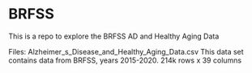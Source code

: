 # BRFSS
This is a repo to explore the BRFSS AD and Healthy Aging Data

Files:
Alzheimer_s_Disease_and_Healthy_Aging_Data.csv  This data set contains data from BRFSS, years 2015-2020. 214k rows x 39 columns
